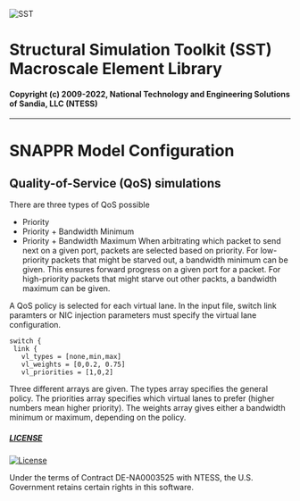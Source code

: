 ![SST](http://sst-simulator.org/img/sst-logo-small.png)

# Structural Simulation Toolkit (SST) Macroscale Element Library

#### Copyright (c) 2009-2022, National Technology and Engineering Solutions of Sandia, LLC (NTESS)

---

# SNAPPR Model Configuration

## Quality-of-Service (QoS) simulations

There are three types of QoS possible
* Priority
* Priority + Bandwidth Minimum
* Priority + Bandwidth Maximum
When arbitrating which packet to send next on a given port,
packets are selected based on priority.
For low-priority packets that might be starved out, a bandwidth minimum can be given.
This ensures forward progress on a given port for a packet.
For high-priority packets that might starve out other packts,
a bandwidth maximum can be given.

A QoS policy is selected for each virtual lane.
In the input file, switch link paramters or NIC injection parameters must
specify the virtual lane configuration.

````
switch {
 link {
   vl_types = [none,min,max]
   vl_weights = [0,0.2, 0.75]
   vl_priorities = [1,0,2]
````
Three different arrays are given. The types array specifies the general policy.
The priorities array specifies which virtual lanes to prefer (higher numbers mean higher priority).
The weights array gives either a bandwidth minimum or maximum, depending on the policy.

##### [LICENSE](https://github.com/sstsimulator/sst-core/blob/devel/LICENSE)

[![License](https://img.shields.io/badge/License-BSD%203--Clause-blue.svg)](https://opensource.org/licenses/BSD-3-Clause)

Under the terms of Contract DE-NA0003525 with NTESS, 
the U.S. Government retains certain rights in this software.

